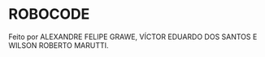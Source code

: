 # ROBOCODE

Feito por ALEXANDRE FELIPE GRAWE, VÍCTOR EDUARDO DOS SANTOS E WILSON ROBERTO MARUTTI.
 
